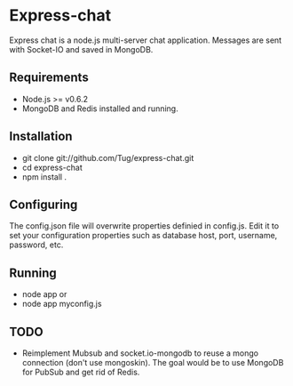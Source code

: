 # Express-chat

Express chat is a node.js multi-server chat application.
Messages are sent with Socket-IO and saved in MongoDB.


## Requirements
* Node.js >= v0.6.2
* MongoDB and Redis installed and running.

## Installation
* git clone git://github.com/Tug/express-chat.git
* cd express-chat
* npm install .

## Configuring
The config.json file will overwrite properties definied in config.js. Edit it to set your configuration properties such as database host, port, username, password, etc.


## Running
* node app
or
* node app myconfig.js

## TODO
* Reimplement Mubsub and socket.io-mongodb to reuse a mongo connection (don't use mongoskin). The goal would be to use MongoDB for PubSub and get rid of Redis.
